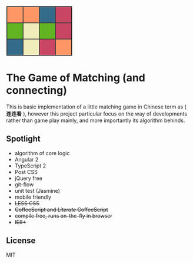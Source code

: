 [![logo](./source/assets/image/logo.png)](http://match.imcotton.com)

The Game of Matching (and connecting)
=====================================

This is basic implementation of a little matching game in Chinese term as
( **连连看** ), however this project particular focus on the way of
developments rather than game play mainly, and more importantly its algorithm
behinds.


Spotlight
---------

- algorithm of core logic
- Angular 2
- TypeScript 2
- Post CSS
- jQuery free
- git-flow
- unit test (Jasmine)
- mobile friendly
- ~~LESS CSS~~
- ~~CoffeeScript and *Literate* CoffeeScript~~
- ~~compile free, runs on-the-fly in browser~~
- ~~IE8+~~


License
-------
MIT
